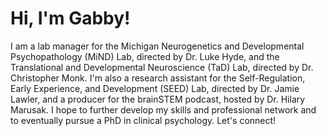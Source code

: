# Hi, I'm Gabby!
I am a lab manager for the Michigan Neurogenetics and Developmental Psychopathology (MiND) Lab, directed by Dr. Luke Hyde, and the Translational and Developmental Neuroscience (TaD) Lab, directed by Dr. Christopher Monk. I'm also a research assistant for the Self-Regulation, Early Experience, and Development (SEED) Lab, directed by Dr. Jamie Lawler, and a producer for the brainSTEM podcast, hosted by Dr. Hilary Marusak. I hope to further develop my skills and professional network and to eventually pursue a PhD in clinical psychology. Let's connect!

